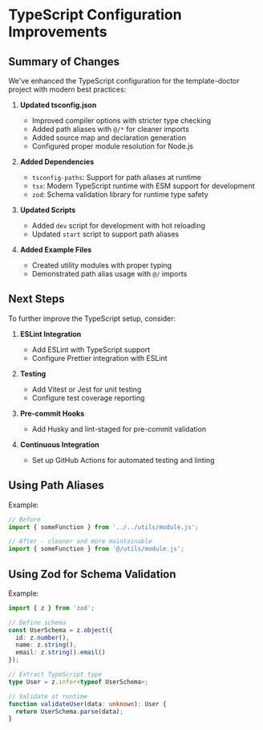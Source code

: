 # TypeScript Configuration Improvements

## Summary of Changes

We've enhanced the TypeScript configuration for the template-doctor project with modern best practices:

1. **Updated tsconfig.json**
   - Improved compiler options with stricter type checking
   - Added path aliases with `@/*` for cleaner imports
   - Added source map and declaration generation
   - Configured proper module resolution for Node.js

2. **Added Dependencies**
   - `tsconfig-paths`: Support for path aliases at runtime
   - `tsx`: Modern TypeScript runtime with ESM support for development
   - `zod`: Schema validation library for runtime type safety

3. **Updated Scripts**
   - Added `dev` script for development with hot reloading
   - Updated `start` script to support path aliases

4. **Added Example Files**
   - Created utility modules with proper typing
   - Demonstrated path alias usage with `@/` imports

## Next Steps

To further improve the TypeScript setup, consider:

1. **ESLint Integration**
   - Add ESLint with TypeScript support
   - Configure Prettier integration with ESLint

2. **Testing**
   - Add Vitest or Jest for unit testing
   - Configure test coverage reporting

3. **Pre-commit Hooks**
   - Add Husky and lint-staged for pre-commit validation

4. **Continuous Integration**
   - Set up GitHub Actions for automated testing and linting

## Using Path Aliases

Example:
```typescript
// Before
import { someFunction } from '../../utils/module.js';

// After - cleaner and more maintainable
import { someFunction } from '@/utils/module.js';
```

## Using Zod for Schema Validation

Example:
```typescript
import { z } from 'zod';

// Define schema
const UserSchema = z.object({
  id: z.number(),
  name: z.string(),
  email: z.string().email()
});

// Extract TypeScript type
type User = z.infer<typeof UserSchema>;

// Validate at runtime
function validateUser(data: unknown): User {
  return UserSchema.parse(data);
}
```
